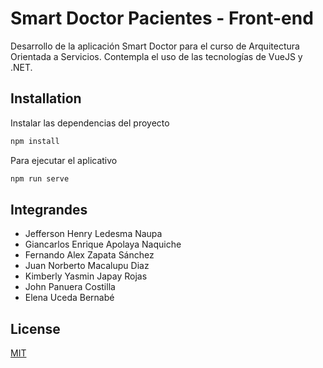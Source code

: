 # Smart Doctor Pacientes - Front-end 

Desarrollo de la aplicación Smart Doctor para el curso de Arquitectura Orientada a Servicios. Contempla el uso de las tecnologías de VueJS y .NET.

## Installation

Instalar las dependencias del proyecto

```bash
npm install
```

Para ejecutar el aplicativo

```bash
npm run serve
```
## Integrandes
* Jefferson Henry Ledesma Naupa
* Giancarlos Enrique Apolaya Naquiche
* Fernando Alex Zapata Sánchez
* Juan Norberto Macalupu Diaz
* Kimberly Yasmin Japay Rojas
* John Panuera Costilla
* Elena Uceda Bernabé

## License
[MIT](https://choosealicense.com/licenses/mit/)
